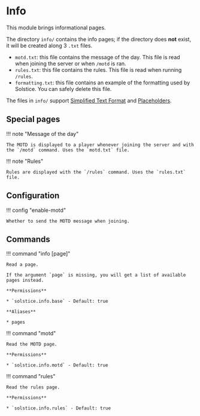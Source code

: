 # Info

This module brings informational pages.

The directory `info/` contains the info pages; if the directory does **not** exist, it will be created along 3 `.txt` files.

- `motd.txt`: this file contains the message of the day. This file is read when joining the server or when `/motd` is ran.
- `rules.txt`: this file contains the rules. This file is read when running `/rules`.
- `formatting.txt`: this file contains an example of the formatting used by Solstice. You can safely delete this file.

The files in `info/` support [Simplified Text Format](https://placeholders.pb4.eu/user/text-format/) and [Placeholders](https://placeholders.pb4.eu/user/default-placeholders/).

## Special pages

!!! note "Message of the day"

    The MOTD is displayed to a player whenever joining the server and with the `/motd` command. Uses the `motd.txt` file.

!!! note "Rules"

    Rules are displayed with the `/rules` command. Uses the `rules.txt` file.

## Configuration

!!! config "enable-motd"

    Whether to send the MOTD message when joining.

## Commands

!!! command "info [page]"

    Read a page.

    If the argument `page` is missing, you will get a list of available pages instead.

    **Permissions**

    * `solstice.info.base` - Default: true

    **Aliases**

    * pages

!!! command "motd"

    Read the MOTD page.

    **Permissions**

    * `solstice.info.motd` - Default: true

!!! command "rules"

    Read the rules page.

    **Permissions**

    * `solstice.info.rules` - Default: true

